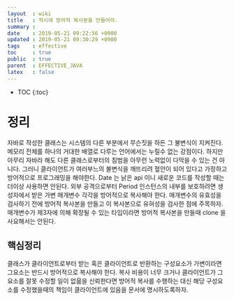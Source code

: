 ```yaml
---
layout  : wiki
title   : 적시에 방어적 복사본을 만들어라.
summary : 
date    : 2019-05-21 09:22:56 +0900
updated : 2019-05-21 09:30:29 +0900
tags    : effective
toc     : true
public  : true
parent  : EFFECTIVE_JAVA
latex   : false
---
```

* TOC
{:toc}

# 정리 
  자바로 작성한 클래스는 시스템의 다른 부분에서 무슨짓을 하든 그 불변식이 지켜진다. 메모리 전체를 하나의 거대한 배열로 다루는 언어에서는 누릴수 없는 강점이다.
  하지만 아무리 자바라 해도 다른 클래스로부터의 침범을 아무런 노력없이 다막을 수 있는 건 아니다. 그러니 클라이언트가 여러부느의 불변식을 깨뜨리려 혈안이 되어 있다고 가정하고 방어적으로 프로그래밍을 해야한다.
  Date 는 낡은 api 이니 새로운 코드를 작성할 때는 더이상 사용하면 안된다.
  외부 공격으로부터 Period 인스턴스의 내부를 보호하려면 생성자에서 받은 가변 매개변수 각각을 방어적으로 복사해야 한다. 
  매개변수의 유효성을 검사하기 전에 방어적 복사본을 만들고 이 복사본으로 유혀성을 검사한 점에 주목하자.
  매개변수가 제3자에 의해 확장될 수 있는 타입이라면 방어적 복사본을 만들때 clone 을 사요해서는 안된다.
  
## 핵심정리
클래스가 클라이언트로부터 받는 혹은 클라이언트로 반환하는 구성요소가 가변이라면 그요소는 반드시 방어적으로 복사해야 한다. 복사 비용이 너무 크거나 클라이언트가 그 요소를 잘못 수정할 일이 없읆을 신뢰한다면 방어적 복사를 수행하는 대신 해당 구성요소를 수정했을때의 책임이 클라이언트에 있음을 문서에 명시하도록하자.


